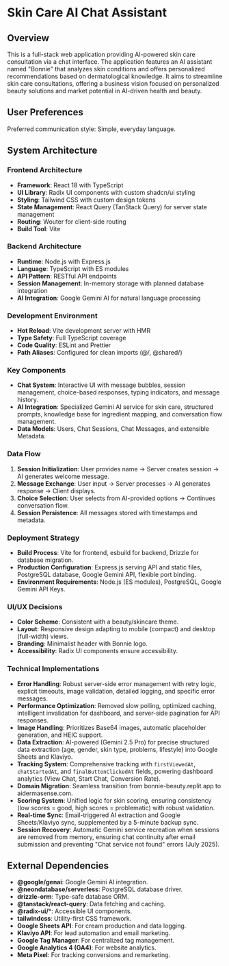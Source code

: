 # Skin Care AI Chat Assistant

## Overview
This is a full-stack web application providing AI-powered skin care consultation via a chat interface. The application features an AI assistant named "Bonnie" that analyzes skin conditions and offers personalized recommendations based on dermatological knowledge. It aims to streamline skin care consultations, offering a business vision focused on personalized beauty solutions and market potential in AI-driven health and beauty.

## User Preferences
Preferred communication style: Simple, everyday language.

## System Architecture
### Frontend Architecture
- **Framework**: React 18 with TypeScript
- **UI Library**: Radix UI components with custom shadcn/ui styling
- **Styling**: Tailwind CSS with custom design tokens
- **State Management**: React Query (TanStack Query) for server state management
- **Routing**: Wouter for client-side routing
- **Build Tool**: Vite

### Backend Architecture
- **Runtime**: Node.js with Express.js
- **Language**: TypeScript with ES modules
- **API Pattern**: RESTful API endpoints
- **Session Management**: In-memory storage with planned database integration
- **AI Integration**: Google Gemini AI for natural language processing

### Development Environment
- **Hot Reload**: Vite development server with HMR
- **Type Safety**: Full TypeScript coverage
- **Code Quality**: ESLint and Prettier
- **Path Aliases**: Configured for clean imports (@/, @shared/)

### Key Components
- **Chat System**: Interactive UI with message bubbles, session management, choice-based responses, typing indicators, and message history.
- **AI Integration**: Specialized Gemini AI service for skin care, structured prompts, knowledge base for ingredient mapping, and conversation flow management.
- **Data Models**: Users, Chat Sessions, Chat Messages, and extensible Metadata.

### Data Flow
1. **Session Initialization**: User provides name → Server creates session → AI generates welcome message.
2. **Message Exchange**: User input → Server processes → AI generates response → Client displays.
3. **Choice Selection**: User selects from AI-provided options → Continues conversation flow.
4. **Session Persistence**: All messages stored with timestamps and metadata.

### Deployment Strategy
- **Build Process**: Vite for frontend, esbuild for backend, Drizzle for database migration.
- **Production Configuration**: Express.js serving API and static files, PostgreSQL database, Google Gemini API, flexible port binding.
- **Environment Requirements**: Node.js (ES modules), PostgreSQL, Google Gemini API Keys.

### UI/UX Decisions
- **Color Scheme**: Consistent with a beauty/skincare theme.
- **Layout**: Responsive design adapting to mobile (compact) and desktop (full-width) views.
- **Branding**: Minimalist header with Bonnie logo.
- **Accessibility**: Radix UI components ensure accessibility.

### Technical Implementations
- **Error Handling**: Robust server-side error management with retry logic, explicit timeouts, image validation, detailed logging, and specific error messages.
- **Performance Optimization**: Removed slow polling, optimized caching, intelligent invalidation for dashboard, and server-side pagination for API responses.
- **Image Handling**: Prioritizes Base64 images, automatic placeholder generation, and HEIC support.
- **Data Extraction**: AI-powered (Gemini 2.5 Pro) for precise structured data extraction (age, gender, skin type, problems, lifestyle) into Google Sheets and Klaviyo.
- **Tracking System**: Comprehensive tracking with `firstViewedAt`, `chatStartedAt`, and `finalButtonClickedAt` fields, powering dashboard analytics (View Chat, Start Chat, Conversion Rate).
- **Domain Migration**: Seamless transition from bonnie-beauty.replit.app to aidermasense.com.
- **Scoring System**: Unified logic for skin scoring, ensuring consistency (low scores = good, high scores = problematic) with robust validation.
- **Real-time Sync**: Email-triggered AI extraction and Google Sheets/Klaviyo sync, supplemented by a 5-minute backup sync.
- **Session Recovery**: Automatic Gemini service recreation when sessions are removed from memory, ensuring chat continuity after email submission and preventing "Chat service not found" errors (July 2025).

## External Dependencies
- **@google/genai**: Google Gemini AI integration.
- **@neondatabase/serverless**: PostgreSQL database driver.
- **drizzle-orm**: Type-safe database ORM.
- **@tanstack/react-query**: Data fetching and caching.
- **@radix-ui/***: Accessible UI components.
- **tailwindcss**: Utility-first CSS framework.
- **Google Sheets API**: For cream production and data logging.
- **Klaviyo API**: For lead automation and email marketing.
- **Google Tag Manager**: For centralized tag management.
- **Google Analytics 4 (GA4)**: For website analytics.
- **Meta Pixel**: For tracking conversions and remarketing.